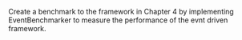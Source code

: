 Create a benchmark to the framework in Chapter 4 by implementing EventBenchmarker to measure the performance of the evnt driven framework.
